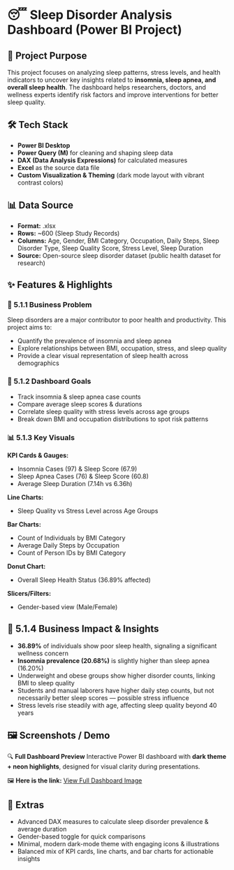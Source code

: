 # 😴 Sleep Disorder Analysis Dashboard (Power BI Project)

## 📌 Project Purpose

This project focuses on analyzing sleep patterns, stress levels, and health indicators to uncover key insights related to **insomnia, sleep apnea, and overall sleep health**. The dashboard helps researchers, doctors, and wellness experts identify risk factors and improve interventions for better sleep quality.

## 🛠️ Tech Stack

* **Power BI Desktop**
* **Power Query (M)** for cleaning and shaping sleep data
* **DAX (Data Analysis Expressions)** for calculated measures
* **Excel** as the source data file
* **Custom Visualization & Theming** (dark mode layout with vibrant contrast colors)

## 📊 Data Source

* **Format:** .xlsx
* **Rows:** \~600 (Sleep Study Records)
* **Columns:** Age, Gender, BMI Category, Occupation, Daily Steps, Sleep Disorder Type, Sleep Quality Score, Stress Level, Sleep Duration
* **Source:** Open-source sleep disorder dataset (public health dataset for research)

## ✨ Features & Highlights

### 🧩 5.1.1 Business Problem

Sleep disorders are a major contributor to poor health and productivity.
This project aims to:

* Quantify the prevalence of insomnia and sleep apnea
* Explore relationships between BMI, occupation, stress, and sleep quality
* Provide a clear visual representation of sleep health across demographics

### 🎯 5.1.2 Dashboard Goals

* Track insomnia & sleep apnea case counts
* Compare average sleep scores & durations
* Correlate sleep quality with stress levels across age groups
* Break down BMI and occupation distributions to spot risk patterns

### 📊 5.1.3 Key Visuals

**KPI Cards & Gauges:**

* Insomnia Cases (97) & Sleep Score (67.9)
* Sleep Apnea Cases (76) & Sleep Score (60.8)
* Average Sleep Duration (7.14h vs 6.36h)

**Line Charts:**

* Sleep Quality vs Stress Level across Age Groups

**Bar Charts:**

* Count of Individuals by BMI Category
* Average Daily Steps by Occupation
* Count of Person IDs by BMI Category

**Donut Chart:**

* Overall Sleep Health Status (36.89% affected)

**Slicers/Filters:**

* Gender-based view (Male/Female)

## 💼 5.1.4 Business Impact & Insights

* **36.89%** of individuals show poor sleep health, signaling a significant wellness concern
* **Insomnia prevalence (20.68%)** is slightly higher than sleep apnea (16.20%)
* Underweight and obese groups show higher disorder counts, linking BMI to sleep quality
* Students and manual laborers have higher daily step counts, but not necessarily better sleep scores — possible stress influence
* Stress levels rise steadily with age, affecting sleep quality beyond 40 years

## 🖼️ Screenshots / Demo

🔍 **Full Dashboard Preview**
Interactive Power BI dashboard with **dark theme + neon highlights**, designed for visual clarity during presentations.

🖼️ **Here is the link:**
[View Full Dashboard Image](https://github.com/mydeepcode/Sleep-Disorder-Analysis-Dashboard/blob/main/Sleep%20Disorder%20Analysis%20Dashboard.png)

## 📎 Extras

* Advanced DAX measures to calculate sleep disorder prevalence & average duration
* Gender-based toggle for quick comparisons
* Minimal, modern dark-mode theme with engaging icons & illustrations
* Balanced mix of KPI cards, line charts, and bar charts for actionable insights

